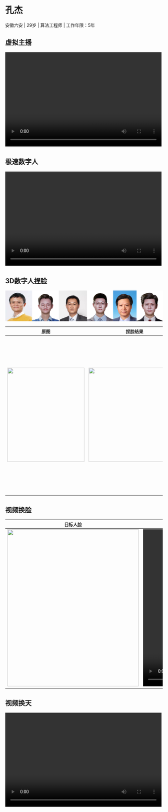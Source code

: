 # 孔杰
安徽六安 | 29岁 | 算法工程师 | 工作年限：5年
## 虚拟主播
<video src="https://user-images.githubusercontent.com/26479528/232692446-7381bd99-489a-413e-897e-36744fdcb298.mp4" controls="controls" width="500" height="300">您的浏览器不支持播放该视频！</video>

## 极速数字人
<video src="https://user-images.githubusercontent.com/26479528/232521913-4de176cf-6e49-46aa-8704-88894a835972.mp4" controls="controls" width="500" height="300">您的浏览器不支持播放该视频！</video>

## 3D数字人捏脸
![](makeup_face_demo.png)

|原图                      |捏脸结果                |3D数字人              |
|:----------------: |:--------------: | :--------------------: |
|<img src='https://user-images.githubusercontent.com/26479528/232727624-e39e17b6-aab5-4551-b5ef-769bc32a9c10.jpg' width="246" height="300">|<img src='https://user-images.githubusercontent.com/26479528/232728727-04cb7d76-5b4a-4c88-86c6-86c8876d8d3f.png' width="293" height="300">|<video src="https://user-images.githubusercontent.com/26479528/232726089-69f5563d-05d4-4594-819a-8a3fdbbfc9d4.mp4" controls="controls" width="300" height="500">您的浏览器不支持播放该视频！</video>|

## 视频换脸
|目标人脸                  |原视频              |Ours             |SimSwap            |
|:----------------: |:----------------: |:----------------: | :----------------: |
|<img src='https://user-images.githubusercontent.com/26479528/232755290-1601df46-deb8-4532-89b0-b207f3bab575.jpeg' width="420" height="500">|<video src="https://user-images.githubusercontent.com/26479528/232732081-4a2bc53d-633c-48b6-b161-6efcc8fce4be.mp4" controls="controls" width="300" height="500">您的浏览器不支持播放该视频！</video>|<video src="https://user-images.githubusercontent.com/26479528/232732266-31bb8200-fc60-4bb9-84b3-6a6c81aed900.mp4" controls="controls" width="300" height="500">您的浏览器不支持播放该视频！</video>|<video src="https://user-images.githubusercontent.com/26479528/232732414-a1cbdc85-47f9-4b8a-bf22-1ebee3c33c41.mp4" controls="controls" width="300" height="500">您的浏览器不支持播放该视频！</video>|


## 视频换天
<video src="https://user-images.githubusercontent.com/26479528/232736015-10aa39e4-5c6f-4c4b-a6c1-7b32f5d84bfd.mp4" controls="controls" width="500" height="300">您的浏览器不支持播放该视频！</video>
